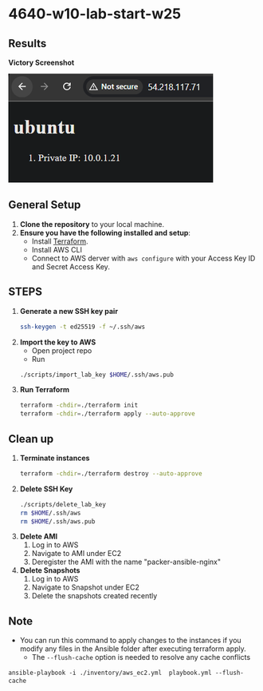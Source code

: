 # 4640-w10-lab-start-w25

## Results
**Victory Screenshot**

![Victory Screenshot](server-img.png)

## General Setup
1. **Clone the repository** to your local machine.
2. **Ensure you have the following installed and setup**:
    - Install [Terraform](https://developer.hashicorp.com/terraform/tutorials/aws-get-started/install-cli).
    - Install AWS CLI
    - Connect to AWS derver with `aws configure` with your Access Key ID and Secret Access Key. 

## STEPS
1. **Generate a new SSH key pair**
    ```bash
    ssh-keygen -t ed25519 -f ~/.ssh/aws
    ```
2. **Import the key to AWS**
    - Open project repo
    - Run
    ```bash
    ./scripts/import_lab_key $HOME/.ssh/aws.pub
    ```
3. **Run Terraform**
    ```bash
    terraform -chdir=./terraform init
    terraform -chdir=./terraform apply --auto-approve
    ```

## Clean up
1. **Terminate instances**
    ```bash
    terraform -chdir=./terraform destroy --auto-approve
    ```
2. **Delete SSH Key**
    ```bash
    ./scripts/delete_lab_key
    rm $HOME/.ssh/aws
    rm $HOME/.ssh/aws.pub
    ```
3. **Delete AMI**
    1. Log in to AWS
    2. Navigate to AMI under EC2
    3. Deregister the AMI with the name "packer-ansible-nginx"
4. **Delete Snapshots**
    1. Log in to AWS
    2. Navigate to Snapshot under EC2
    3. Delete the snapshots created recently

## Note
- You can run this command to apply changes to the instances if you modify any files in the Ansible folder after executing terraform apply.
    - The `--flush-cache` option is needed to resolve any cache conflicts
```
ansible-playbook -i ./inventory/aws_ec2.yml  playbook.yml --flush-cache
```
